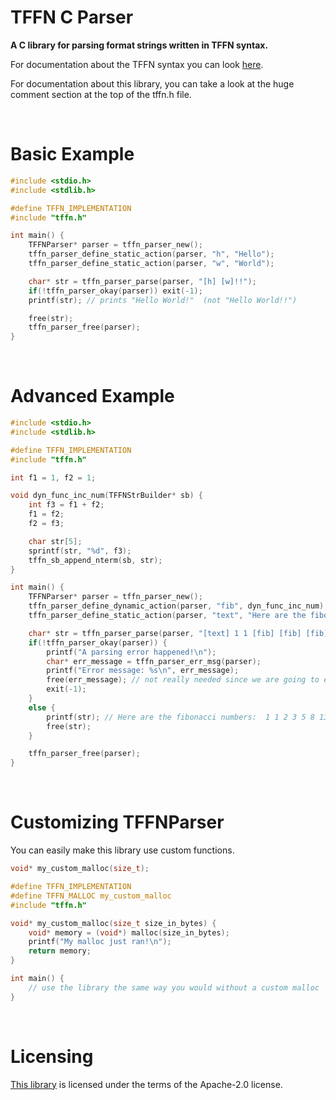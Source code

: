 


# TFFN C Parser

<b>A C library for parsing format strings written in TFFN syntax.</b>

For documentation about the TFFN syntax you can look 
<a href="https://github.com/oziris78/tffn-java-parser#tffn-syntax">here</a>.

For documentation about this library, you can take a look at the 
huge comment section at the top of the tffn.h file.


<br>



# Basic Example

```c
#include <stdio.h>
#include <stdlib.h>

#define TFFN_IMPLEMENTATION
#include "tffn.h"

int main() {
    TFFNParser* parser = tffn_parser_new();
    tffn_parser_define_static_action(parser, "h", "Hello");
    tffn_parser_define_static_action(parser, "w", "World");

    char* str = tffn_parser_parse(parser, "[h] [w]!!");
    if(!tffn_parser_okay(parser)) exit(-1);
    printf(str); // prints "Hello World!"  (not "Hello World!!")

    free(str);
    tffn_parser_free(parser);
}
```

<br>

# Advanced Example

```c
#include <stdio.h>
#include <stdlib.h>

#define TFFN_IMPLEMENTATION
#include "tffn.h"

int f1 = 1, f2 = 1;

void dyn_func_inc_num(TFFNStrBuilder* sb) {
    int f3 = f1 + f2;
    f1 = f2;
    f2 = f3;

    char str[5];
    sprintf(str, "%d", f3);
    tffn_sb_append_nterm(sb, str);
}

int main() {
    TFFNParser* parser = tffn_parser_new();
    tffn_parser_define_dynamic_action(parser, "fib", dyn_func_inc_num);
    tffn_parser_define_static_action(parser, "text", "Here are the fibonacci numbers: ");

    char* str = tffn_parser_parse(parser, "[text] 1 1 [fib] [fib] [fib] [fib] [fib] ...");
    if(!tffn_parser_okay(parser)) {
        printf("A parsing error happened!\n");
        char* err_message = tffn_parser_err_msg(parser);
        printf("Error message: %s\n", err_message);
        free(err_message); // not really needed since we are going to exit(-1) but yeah
        exit(-1);
    }
    else {
        printf(str); // Here are the fibonacci numbers:  1 1 2 3 5 8 13 ...
        free(str);
    }

    tffn_parser_free(parser);
}
```


<br>

# Customizing TFFNParser

You can easily make this library use custom functions.

```c
void* my_custom_malloc(size_t);

#define TFFN_IMPLEMENTATION
#define TFFN_MALLOC my_custom_malloc
#include "tffn.h"

void* my_custom_malloc(size_t size_in_bytes) {
    void* memory = (void*) malloc(size_in_bytes);
    printf("My malloc just ran!\n");
    return memory;
}

int main() {
    // use the library the same way you would without a custom malloc
}
```


<br>


# Licensing

<a href="https://github.com/oziris78/tffn-c-parser">This library</a> is licensed under the terms of the Apache-2.0 license.

